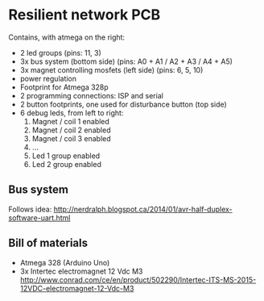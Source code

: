 Resilient network PCB
=====================
Contains, with atmega on the right: 
- 2 led groups (pins: 11, 3)
- 3x bus system (bottom side) (pins: A0 + A1 / A2 + A3 / A4 + A5)
- 3x magnet controlling mosfets (left side) (pins: 6, 5, 10)
- power regulation
- Footprint for Atmega 328p 
- 2 programming connections: ISP and serial
- 2 button footprints, one used for disturbance button (top side) 
- 6 debug leds, from left to right: 
  1. Magnet / coil 1 enabled
  2. Magnet / coil 2 enabled
  3. Magnet / coil 3 enabled
  4. ...
  5. Led 1 group enabled
  6. Led 2 group enabled

Bus system
----------
Follows idea: http://nerdralph.blogspot.ca/2014/01/avr-half-duplex-software-uart.html  

Bill of materials
--------------------

- Atmega 328 (Arduino Uno)
- 3x Intertec electromagnet 12 Vdc M3
  http://www.conrad.com/ce/en/product/502290/Intertec-ITS-MS-2015-12VDC-electromagnet-12-Vdc-M3
